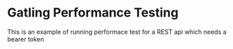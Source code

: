 # Gatling Performance Testing 

This is an example of running performace test for a REST api which needs a bearer token

